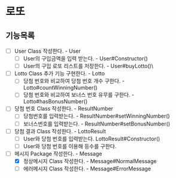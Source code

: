 # 로또

## 기능목록
- [ ] User Class 작성한다. - User
  - [ ] User의 구입금액을 입력 받는다. - User#Constructor()
  - [ ] User의 구입 로또 리스트를 저장한다. - User#buyLotto()\
- [ ] Lotto Class 추가 기능 구현한다. - Lotto
  - [ ] 당첨 번호와 비교하여 당첨 번호 개수 구한다. - Lotto#countWinningNumber()
  - [ ] 당첨 번호와 비교하여 보너스 번호 유무를 구한다. - Lotto#hasBonusNumber()
- [ ] 당첨 번호 Class 작성한다. - ResultNumber
  - [ ] 당첨번호를 입력받는다. - ResultNumber#setWinningNumber()
  - [ ] 보너스번호를 입력받는다. - ResultNumber#setBonusNumber()
- [ ] 당첨 결과 Class 작성한다. - LottoResult
  - [ ] User와 당첨 번호를 입력받는다. LottoResult#Constructor()
  - [ ] User와 당첨 번호를 이용해 등수를 구한다.
- [ ] 메시지 Package 작성한다. - Message
  - [x] 정상메시지 Class 작성한다. - Message#NormalMessage
  - [ ] 에러메시지 Class 작성한다. - Message#ErrorMessage

